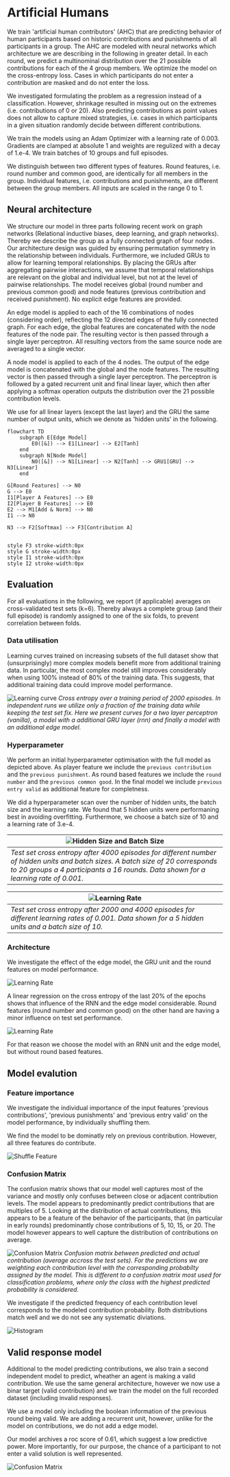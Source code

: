 # Artificial Humans

We train 'artificial human contributors' (AHC) that are predicting behavior of
human participants based on historic contributions and punishments of all
participants in a group. The AHC are modeled with neural networks which
architecture we are describing in the following in greater detail. In each
round, we predict a multinominal distribution over the 21 possible contributions
for each of the 4 group members. We optimize the model on the cross-entropy
loss. Cases in which participants do not enter a contribution are masked and do
not enter the loss.

We investigated formulating the problem as a regression instead of a classification. However, shrinkage resulted in missing out on the extremes (i.e. contributions of 0 or 20). Also predicting contributions as point values does not allow to capture mixed strategies, i.e. cases in which participants in a given situation randomly decide between different contributions.

We train the models using an Adam Optimizer with a learning rate of 0.003. Gradients are clamped at absolute 1 and weights are regulized with a decay of 1.e-4. We train batches of 10 groups and full episodes.

We distinguish between two different types of features. Round features, i.e.
round number and common good, are identically for all members in the group.
Individual features, i.e. contributions and punishments, are different between
the group members. All inputs are scaled in the range 0 to 1.

## Neural architecture

We structure our model in three parts following recent work on graph networks
(Relational inductive biases, deep learning, and graph networks). Thereby we
describe the group as a fully connected graph of four nodes. Our architecture
design was guided by ensuring permutation symmetry in the relationship between
individuals. Furthermore, we included GRUs to allow for learning temporal
relationships. By placing the GRUs after aggregating pairwise interactions, we
assume that temporal relationships are relevant on the global and individual
level, but not at the level of pairwise relationships. The model receives global
(round number and previous common good) and node features (previous contribution
and received punishment). No explicit edge features are provided.

An edge model is applied to each of the 16 combinations of nodes (considering
order), reflecting the 12 directed edges of the fully connected graph. For each
edge, the global features are concatenated with the node features of the node
pair. The resulting vector is then passed through a single layer perceptron. All
resulting vectors from the same source node are averaged to a single vector.

A node model is applied to each of the 4 nodes. The output of the edge model is
concatenated with the global and the node features. The resulting vector is then
passed through a single layer perceptron. The perceptron is followed by a gated
recurrent unit and final linear layer, which then after applying a softmax
operation outputs the distribution over the 21 possible contribution levels.

We use for all linear layers (except the last layer) and the GRU the same number of output units, which we denote as 'hidden units' in the following.

```mermaid
flowchart TD
    subgraph E[Edge Model]
        E0([&]) --> E1[Linear] --> E2[Tanh]
    end
    subgraph N[Node Model]
        N0([&]) --> N1[Linear] --> N2[Tanh] --> GRU1[GRU] --> N3[Linear]
    end

G[Round Features] --> N0
G --> E0
I1[Player A Features] --> E0
I2[Player B Features] --> E0
E2 --> M1[Add & Norm] --> N0
I1 --> N0

N3 --> F2[Softmax] --> F3[Contribution A]


style F3 stroke-width:0px
style G stroke-width:0px
style I1 stroke-width:0px
style I2 stroke-width:0px
```

## Evaluation

For all evaluations in the following, we report (if applicable) averages on
cross-validated test sets (k=6). Thereby always a complete group (and their full
episode) is randomly assigned to one of the six folds, to prevent correlation
between folds.

### Data utilisation

Learning curves trained on increasing subsets of the full dataset show that (unsurprisingly) more complex models benefit more from additional training data. In particular, the most complex model still improves considerably when using 100% instead of 80% of the training data. This suggests, that additional training data could improve model performance.

![Learning
curve](../notebooks/ah_evaluation/plots/graph_learning_curve/learning_curve_model.jpg)
_Cross entropy over a training period of 2000 episodes. In independent runs we
utilize only a fraction of the training data while keeping the test set fix.
Here we present curves for a two layer perceptron (vanilla), a model with a
additional GRU layer (rnn) and finally a model with an additional edge model._


### Hyperparameter

We perform an initial hyperparameter optimisation with the full model as
depicted above. As player feature we include the `previous contribution` and the
`previous punishment`. As round based features we include the `round number` and
the `previous common good`. In the final model we include `previous entry valid` as additional feature for completness.

We did a hyperparameter scan over the number of hidden units, the batch size and
the learning rate. We found that 5 hidden units were performaning best in
avoiding overfitting. Furthermore, we choose a batch size of 10 and a learning
rate of 3.e-4.

| ![Hidden Size and Batch Size](../notebooks/ah_evaluation/plots/graph_fine_tuning/hidden_batch.jpg)                                                                                                                    |
| --------------------------------------------------------------------------------------------------------------------------------------------------------------------------------------------------------------------- |
| _Test set cross entropy after 4000 episodes for different number of hidden units and batch sizes. A batch size of 20 corresponds to 20 groups a 4 participants a 16 rounds. Data shown for a learning rate of 0.001._ |

| ![Learning Rate](../notebooks/ah_evaluation/plots/graph_fine_tuning/lr.jpg)                                                                          |
| ---------------------------------------------------------------------------------------------------------------------------------------------------- |
| _Test set cross entropy after 2000 and 4000 episodes for different learning rates of 0.001. Data shown for a 5 hidden units and a batch size of 10._ |

### Architecture

We investigate the effect of the edge model, the GRU unit and the round
features on model performance.

![Learning Rate](../notebooks/ah_evaluation/plots/01_2_rnn_edge_features/learning_curve_model.jpg)

A linear regression on the cross entropy of the last 20% of the epochs  shows that influence of
the RNN and the edge model considerable. Round features (round number and common
good) on the other hand are having a minor influence on test set performance.

![Learning Rate](../notebooks/ah_evaluation/plots/01_2_rnn_edge_features/effect_size.jpg)

For that reason we choose the model with an RNN unit and the edge model, but
without round based features.

## Model evalution

### Feature importance

We investigate the individual importance of the input features 'previous
contributions', 'previous punishments' and 'previous entry valid' on the model
performance, by individually shuffling them.

We find the model to be dominatly rely on previous contribution. However, all
three features do contribute.

![Shuffle Feature](../notebooks/ah_evaluation/plots/01_2_rnn_edge_features/shuffle_features.jpg)


### Confusion Matrix

The confusion matrix shows that our model well captures most of the variance and mostly only confuses between close or adjacent contribution levels. The model appears to predominantly predict contributions that are multiples of 5. Looking at the distribution of actual contributions, this appears to be a feature of the behavior of the participants, that (in particular in early rounds) predominantly chose contributions of 5, 10, 15, or 20. The model however appears to well capture the distribution of contributions on average.

![Confusion Matrix](../notebooks/ah_evaluation/plots/01_2_rnn_edge_features/confusion_matrix.jpg)
_Confusion matrix between predicted and actual contribution (average accross the test sets). For the predictions we are weighting each contribution level with the corresponding probabilty assigned by the model. This is different to a confusion matrix most used for classification problems, where only the class with the highest predicted probability is
considered._

We investigate if the predicted frequency of each contribution level corresponds
to the modeled contribution probability. Both distributions match well and we do
not see any systematic diviations.

![Histogram](../notebooks/ah_evaluation/plots/01_2_rnn_edge_features/histogram.jpg)

## Valid response model

Additional to the model predicting contributions, we also train a second
independent model to predict, wheather an agent is making a valid contribution.
We use the same general architecture, however we now use a binar target (valid
contribution) and we train the model on the full recorded dataset (including
invalid responses).

We use a model only including the boolean information of the previous round
being valid. We are adding a recurrent unit, however, unlike for the model on
contributions, we do not add a edge model.

Our model archives a roc score of 0.61, which suggest a low
predictive power. More importantly, for our purpose, the chance of a participant
to not enter a valid solution is well represented.

![Confusion Matrix](../notebooks/ah_evaluation/plots/02_2_valid/historgram.jpg)



